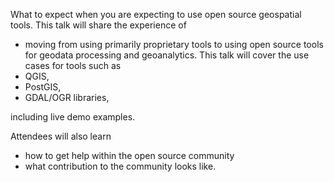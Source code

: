 What to expect when you are expecting to use open source geospatial tools.
This talk will share the experience of
- moving from using primarily proprietary tools to using open source tools for geodata processing and geoanalytics.
This talk will cover the use cases for tools such as
- QGIS,
- PostGIS,
- GDAL/OGR libraries,

including live demo examples.

Attendees will also learn
- how to get help within the open source community
- what contribution to the community looks like.
